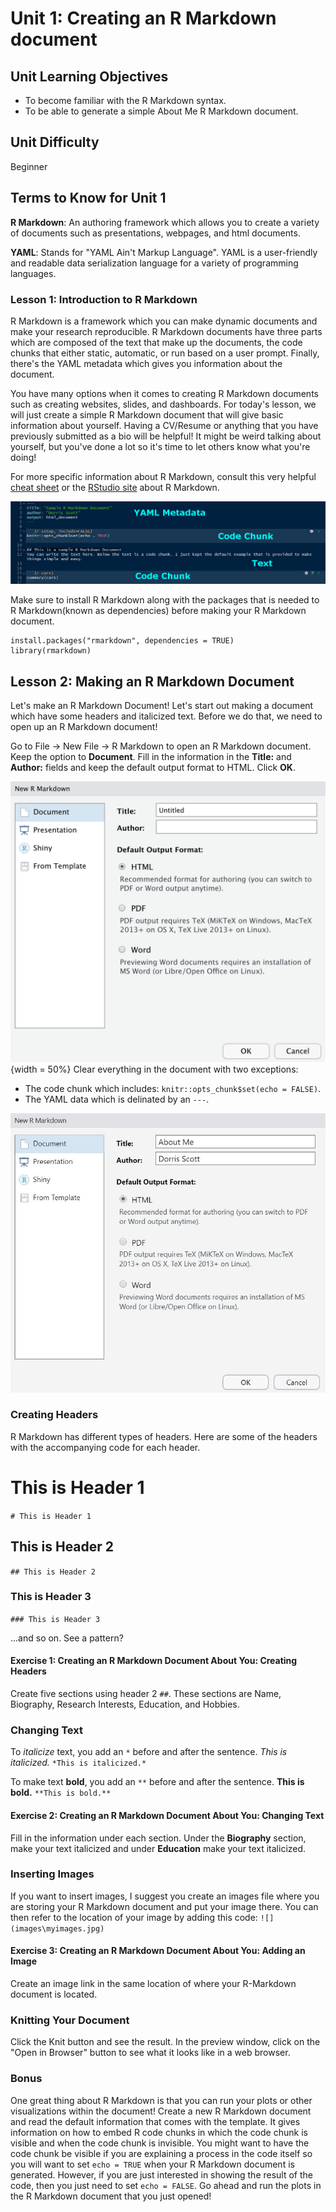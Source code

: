 # Unit 1: Creating an R Markdown document

## Unit Learning Objectives
- To become familiar with the R Markdown syntax.
- To be able to generate a simple About Me R Markdown document. 

## Unit Difficulty
Beginner 

## Terms to Know for Unit 1

<b>R Markdown</b>: An authoring framework which allows you to create a variety of documents such as presentations, webpages, and html documents.

<b>YAML</b>: Stands for "YAML Ain't Markup Language". YAML is a user-friendly and readable data serialization language for a variety of programming languages.


### Lesson 1: Introduction to R Markdown
R Markdown is a framework which you can make dynamic documents and make your research reproducible. R Markdown documents have three parts which are composed of the text that make up the documents, the code chunks that either static, automatic, or run based on a user prompt. Finally, there's the YAML metadata which gives you information about the document. 

You have many options when it comes to creating R Markdown documents such as creating websites, slides, and dashboards. For today's lesson, we will just create a simple R Markdown document that will give basic information about yourself. Having a CV/Resume or anything that you have previously submitted as a bio will be helpful! It might be weird talking about yourself, but you've done a lot so it's time to let others know what you're doing!

For more specific information about R Markdown, consult this very helpful [cheat sheet](https://www.rstudio.com/wp-content/uploads/2015/02/rmarkdown-cheatsheet.pdf) or the [RStudio site](https://rmarkdown.rstudio.com/) about R Markdown.

![](images/RMarkdown2.JPG)

Make sure to install R Markdown along with the packages that is needed to R Markdown(known as dependencies) before making your R Markdown document.

```{r chunk-one, echo = TRUE, eval = FALSE}
install.packages("rmarkdown", dependencies = TRUE)
library(rmarkdown)
```

## Lesson 2: Making an R Markdown Document
Let's make an R Markdown Document! Let's start out making a document which have some headers and italicized text. Before we do that, we need to open up an R Markdown document! 

Go to File -> New File -> R Markdown to open an R Markdown document. Keep the option to **Document**. Fill in the information in the **Title:** and **Author:** fields and keep the default output format to HTML. Click **OK**.

![](images/rmarkdown_u1_1.png){width = 50%}
Clear everything in the document with two exceptions:

  - The code chunk which includes: `knitr::opts_chunk$set(echo = FALSE)`.
  - The YAML data which is delinated by an `---`.

![](images/newmarkdown.jpg)

### Creating Headers 
R Markdown has different types of headers. Here are some of the headers with the accompanying code for each header. 

# This is Header 1

`# This is Header 1`

## This is Header 2

`## This is Header 2`

### This is Header 3

`### This is Header 3`

...and so on. See a pattern? 

#### Exercise 1: Creating an R Markdown Document About You: Creating Headers

Create five sections using header 2 `##`. These sections are Name, Biography, Research Interests, Education, and Hobbies.

### Changing Text

To *italicize* text, you add an `*` before and after the sentence.
*This is italicized.*
`*This is italicized.*`

To make text **bold**, you add an `**` before and after the sentence.
**This is bold.**
`**This is bold.**`

#### Exercise 2: Creating an R Markdown Document About You: Changing Text
Fill in the information under each section. Under the **Biography** section, make your text italicized and under **Education** make your text italicized.

### Inserting Images
If you want to insert images, I suggest you create an images file where you are storing your R Markdown document and put your image there. You can then refer to the location of your image by 
adding this code:
`![](images\myimages.jpg)`

#### Exercise 3: Creating an R Markdown Document About You: Adding an Image
Create an image link in the same location of where your R-Markdown document is located.

### Knitting Your Document

Click the Knit button and see the result. In the preview window, click on the "Open in Browser" button to see what it looks like in a web browser.

### Bonus
One great thing about R Markdown is that you can run your plots or other visualizations within the document! Create a new R Markdown document and read the default information that comes with the template. It gives information on how to embed R code chunks in which the code chunk is visible and when the code chunk is invisible. You might want to have the code chunk be visible if you are explaining a process in the code itself so you will want to set `echo = TRUE` when your R Markdown document is generated. However, if you are just interested in showing the result of the code, then you just need to set `echo = FALSE`. Go ahead and run the plots in the R Markdown document that you just opened!


